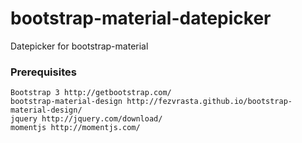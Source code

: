 # bootstrap-material-datepicker
Datepicker for bootstrap-material

### Prerequisites
    Bootstrap 3 http://getbootstrap.com/
	bootstrap-material-design http://fezvrasta.github.io/bootstrap-material-design/
	jquery http://jquery.com/download/
	momentjs http://momentjs.com/
